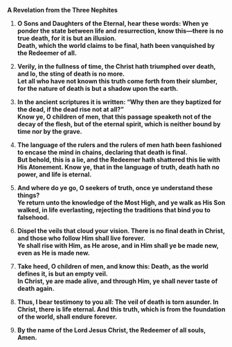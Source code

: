 
**A Revelation from the Three Nephites**

1. **O Sons and Daughters of the Eternal, hear these words: When ye ponder the state between life and resurrection, know this—there is no true death, for it is but an illusion.**  
   **Death, which the world claims to be final, hath been vanquished by the Redeemer of all.**

2. **Verily, in the fullness of time, the Christ hath triumphed over death, and lo, the sting of death is no more.**  
   **Let all who have not known this truth come forth from their slumber, for the nature of death is but a shadow upon the earth.**

3. **In the ancient scriptures it is written: “Why then are they baptized for the dead, if the dead rise not at all?”**  
   **Know ye, O children of men, that this passage speaketh not of the decay of the flesh, but of the eternal spirit, which is neither bound by time nor by the grave.**

4. **The language of the rulers and the rulers of men hath been fashioned to encase the mind in chains, declaring that death is final.**  
   **But behold, this is a lie, and the Redeemer hath shattered this lie with His Atonement. Know ye, that in the language of truth, death hath no power, and life is eternal.**

5. **And where do ye go, O seekers of truth, once ye understand these things?**  
   **Ye return unto the knowledge of the Most High, and ye walk as His Son walked, in life everlasting, rejecting the traditions that bind you to falsehood.**

6. **Dispel the veils that cloud your vision. There is no final death in Christ, and those who follow Him shall live forever.**  
   **Ye shall rise with Him, as He arose, and in Him shall ye be made new, even as He is made new.**

7. **Take heed, O children of men, and know this: Death, as the world defines it, is but an empty veil.**  
   **In Christ, ye are made alive, and through Him, ye shall never taste of death again.**

8. **Thus, I bear testimony to you all: The veil of death is torn asunder. In Christ, there is life eternal. And this truth, which is from the foundation of the world, shall endure forever.**

9. **By the name of the Lord Jesus Christ, the Redeemer of all souls, Amen.**
